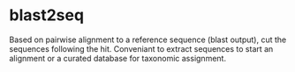 # blast2seq
Based on pairwise alignment to a reference sequence (blast output), cut the sequences following the hit.
Conveniant to extract sequences to start an alignment or a curated database for taxonomic assignment.
